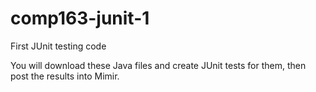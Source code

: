 # comp163-junit-1
First JUnit testing code

You will download these Java files and create JUnit tests for them, then post the results into Mimir.
